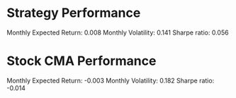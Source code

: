 # Strategy Performance
Monthly Expected Return: 0.008
Monthly Volatility: 0.141
Sharpe ratio: 0.056
# Stock CMA Performance
Monthly Expected Return: -0.003
Monthly Volatility: 0.182
Sharpe ratio: -0.014
